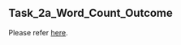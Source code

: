 ## Task_2a_Word_Count_Outcome

Please refer [here](https://docs.google.com/document/d/1szMY5TcPy3QNJ3CcdOK4lfUMmsVRDxp32u695jYn6MI/view).
